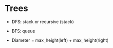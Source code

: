 # Trees

- DFS: stack or recursive (stack)
- BFS: queue

- Diameter = max_height(left) + max_height(right)